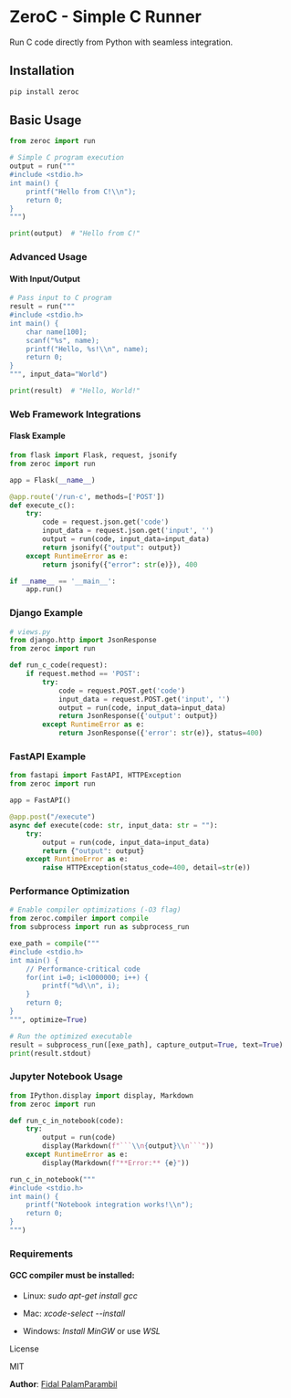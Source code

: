 # ZeroC - Simple C Runner

Run C code directly from Python with seamless integration.

## Installation

```bash
pip install zeroc
```

## Basic Usage

```python
from zeroc import run

# Simple C program execution
output = run("""
#include <stdio.h>
int main() {
    printf("Hello from C!\\n");
    return 0;
}
""")

print(output)  # "Hello from C!"
```

### Advanced Usage

#### With Input/Output

```python
# Pass input to C program
result = run("""
#include <stdio.h>
int main() {
    char name[100];
    scanf("%s", name);
    printf("Hello, %s!\\n", name);
    return 0;
}
""", input_data="World")

print(result)  # "Hello, World!"
```

### Web Framework Integrations

#### Flask Example

```python
from flask import Flask, request, jsonify
from zeroc import run

app = Flask(__name__)

@app.route('/run-c', methods=['POST'])
def execute_c():
    try:
        code = request.json.get('code')
        input_data = request.json.get('input', '')
        output = run(code, input_data=input_data)
        return jsonify({"output": output})
    except RuntimeError as e:
        return jsonify({"error": str(e)}), 400

if __name__ == '__main__':
    app.run()
```

### Django Example

```python
# views.py
from django.http import JsonResponse
from zeroc import run

def run_c_code(request):
    if request.method == 'POST':
        try:
            code = request.POST.get('code')
            input_data = request.POST.get('input', '')
            output = run(code, input_data=input_data)
            return JsonResponse({'output': output})
        except RuntimeError as e:
            return JsonResponse({'error': str(e)}, status=400)
```

### FastAPI Example

```python
from fastapi import FastAPI, HTTPException
from zeroc import run

app = FastAPI()

@app.post("/execute")
async def execute(code: str, input_data: str = ""):
    try:
        output = run(code, input_data=input_data)
        return {"output": output}
    except RuntimeError as e:
        raise HTTPException(status_code=400, detail=str(e))
```

### Performance Optimization

```python
# Enable compiler optimizations (-O3 flag)
from zeroc.compiler import compile
from subprocess import run as subprocess_run

exe_path = compile("""
#include <stdio.h>
int main() {
    // Performance-critical code
    for(int i=0; i<1000000; i++) {
        printf("%d\\n", i);
    }
    return 0;
}
""", optimize=True)

# Run the optimized executable
result = subprocess_run([exe_path], capture_output=True, text=True)
print(result.stdout)
```

### Jupyter Notebook Usage

```python
from IPython.display import display, Markdown
from zeroc import run

def run_c_in_notebook(code):
    try:
        output = run(code)
        display(Markdown(f"```\\n{output}\\n```"))
    except RuntimeError as e:
        display(Markdown(f"**Error:** {e}"))

run_c_in_notebook("""
#include <stdio.h>
int main() {
    printf("Notebook integration works!\\n");
    return 0;
}
""")
```

### Requirements

#### GCC compiler must be installed:

- Linux: *sudo apt-get install gcc*

- Mac: *xcode-select --install*

- Windows: *Install MinGW* or use *WSL*

License

MIT

**Author**: [Fidal PalamParambil](https://github.com/mrfidal)


